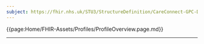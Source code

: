 ```yaml
---
subject: https://fhir.nhs.uk/STU3/StructureDefinition/CareConnect-GPC-DocumentReference-1
---
```


{{page:Home/FHIR-Assets/Profiles/ProfileOverview.page.md}}

---